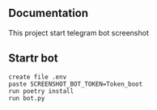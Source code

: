 ## Documentation
This project start telegram bot screenshot

## Startr bot
```
create file .env
paste SCREENSHOT_BOT_TOKEN=Token_boot
run poetry install
run bot.py
```

